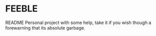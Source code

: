# FEEBLE 
README
Personal project with some help, take it if you wish though a forewarning that its absolute garbage.
